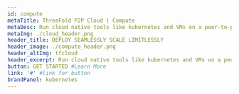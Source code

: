 ```yaml
---
id: compute
metaTitle: ThreeFold P2P Cloud | Compute
metaDesc: Run cloud native tools like kubernetes and VMs on a peer-to-peer infrastructure and explore a world of new possibilities.
metaImg: ./cloud_header.png
header_title: DEPLOY SEAMLESSLY SCALE LIMITLESSLY
header_image: ./compute_header.png
header_altImg: tfcloud
header_excerpt: Run cloud native tools like kubernetes and VMs on a peer-to-peer infrastructure and explore a world of new possibilities.
button: GET STARTED #Learn More
link: '#' #link for button
brandPanel: kubernetes
---
```


